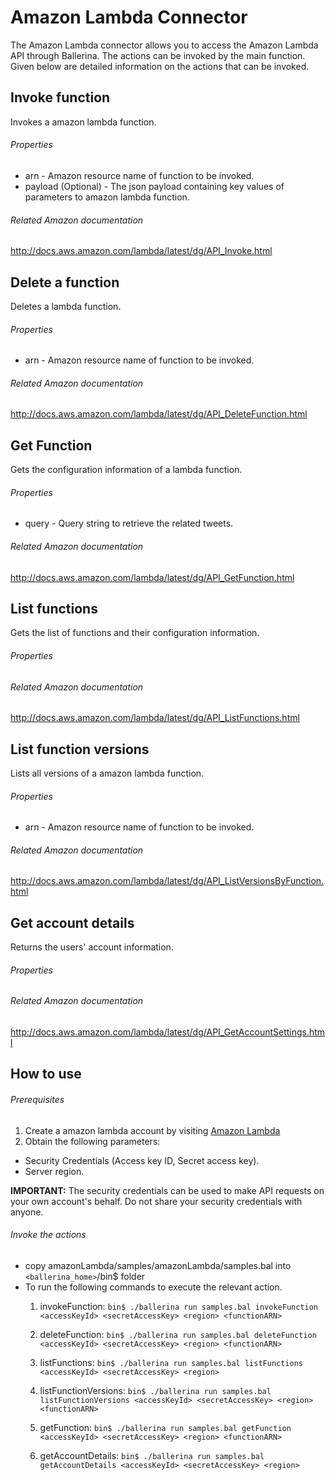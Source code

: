 # Amazon Lambda Connector

The Amazon Lambda connector allows you to access the Amazon Lambda API through Ballerina. The actions can be invoked by
 the main function. Given below are detailed information on the actions that can be invoked.

## Invoke function
Invokes a amazon lambda function.

###### Properties
  * arn - Amazon resource name of function to be invoked.
  * payload (Optional) - The json payload containing key values of parameters to amazon lambda function.

###### Related Amazon documentation
<http://docs.aws.amazon.com/lambda/latest/dg/API_Invoke.html>

## Delete a function
Deletes a lambda function.

###### Properties
  * arn - Amazon resource name of function to be invoked.

###### Related Amazon documentation
<http://docs.aws.amazon.com/lambda/latest/dg/API_DeleteFunction.html>

## Get Function
Gets the configuration information of a lambda function.

###### Properties
  * query - Query string to retrieve the related tweets.

###### Related Amazon documentation
<http://docs.aws.amazon.com/lambda/latest/dg/API_GetFunction.html>

## List functions
Gets the list of functions and their configuration information.

###### Properties

###### Related Amazon documentation
<http://docs.aws.amazon.com/lambda/latest/dg/API_ListFunctions.html>

## List function versions
Lists all versions of a amazon lambda function.

###### Properties
  * arn - Amazon resource name of function to be invoked.

###### Related Amazon documentation
<http://docs.aws.amazon.com/lambda/latest/dg/API_ListVersionsByFunction.html>

## Get account details
Returns the users' account information.

###### Properties

###### Related Amazon documentation
<http://docs.aws.amazon.com/lambda/latest/dg/API_GetAccountSettings.html>

## How to use

###### Prerequisites
1. Create a amazon lambda account by visiting [Amazon Lambda](https://aws.amazon.com/lambda/)
2. Obtain the following parameters:
  * Security Credentials (Access key ID, Secret access key).
  * Server region.

**IMPORTANT:** The security credentials can be used to make API requests on your own account's behalf.
 Do not share your security credentials with anyone.

###### Invoke the actions
- copy amazonLambda/samples/amazonLambda/samples.bal into `<ballerina_home>`/bin$ folder
- To run the following commands to execute the relevant action.
  1. invokeFunction:
  `bin$ ./ballerina run samples.bal invokeFunction <accessKeyId> <secretAccessKey> <region> <functionARN>`

  2. deleteFunction:
  `bin$ ./ballerina run samples.bal deleteFunction <accessKeyId> <secretAccessKey> <region> <functionARN>`

  3. listFunctions:
  `bin$ ./ballerina run samples.bal listFunctions <accessKeyId> <secretAccessKey> <region>`

  4. listFunctionVersions:
  `bin$ ./ballerina run samples.bal listFunctionVersions <accessKeyId> <secretAccessKey> <region> <functionARN>`

  5. getFunction:
  `bin$ ./ballerina run samples.bal getFunction <accessKeyId> <secretAccessKey> <region> <functionARN>`

  6. getAccountDetails:
  `bin$ ./ballerina run samples.bal getAccountDetails <accessKeyId> <secretAccessKey> <region>`
